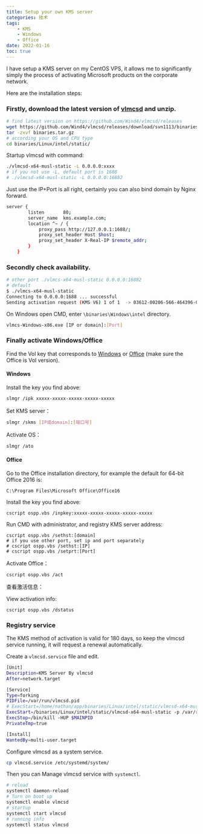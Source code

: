 ```yaml
---
title: Setup your own KMS server
categories: 技术
tags: 
    - KMS
    - Windows
    - Office
date: 2022-01-16
toc: true
---
```


I have setup a KMS server on my CentOS VPS, it allows me to significantly simply the process of activating Microsoft products on the corporate network.

Here are the installation steps:

### Firstly, download the latest version of [vlmcsd](https://github.com/Wind4/vlmcsd) and unzip.

```bash
# find latest version on https://github.com/Wind4/vlmcsd/releases
wget https://github.com/Wind4/vlmcsd/releases/download/svn1113/binaries.tar.gz
tar -zxvf binaries.tar.gz
# according your OS and CPU type
cd binaries/Linux/intel/static/
```

Startup vlmcsd with command:

```bash
./vlmcsd-x64-musl-static -L 0.0.0.0:xxxx
# if you not use -L, default port is 1688
# ./vlmcsd-x64-musl-static -L 0.0.0.0:16882
```

Just use the IP+Port is all right, certainly you can also bind domain by Nginx forward.

```bash
server {
        listen       80;
        server_name  kms.example.com;
        location ^~ / {
            proxy_pass http://127.0.0.1:1688/;
            proxy_set_header Host $host;
            proxy_set_header X-Real-IP $remote_addr;
        }
    }
```

### Secondly check availability.

```bash
# other port ./vlmcs-x64-musl-static 0.0.0.0:16882
# default
$ ./vlmcs-x64-musl-static
Connecting to 0.0.0.0:1688 ... successful
Sending activation request (KMS V6) 1 of 1  -> 03612-00206-566-464396-03-1103-14393.0000-2672021 (3A1C049600B60076)
```

On Windows open CMD, enter `\binaries\Windows\intel` directory.

```bash
vlmcs-Windows-x86.exe [IP or domain]:[Port]
```

### Finally activate Windows/Office

Find the Vol key that corresponds to [Windows](https://docs.microsoft.com/zh-cn/windows-server/get-started/kmsclientkeys) or [Office](https://docs.microsoft.com/en-us/DeployOffice/vlactivation/gvlks) (make sure the Office is Vol version).

#### Windows

Install the key you find above:

```bash
slmgr /ipk xxxxx-xxxxx-xxxxx-xxxxx-xxxxx
```

Set KMS server：

```bash
slmgr /skms [IP或domain]:[端口号]
```

Activate OS：

```bash
slmgr /ato
```

#### Office

Go to the Office installation directory, for example the default for 64-bit Office 2016 is:

```
C:\Program Files\Microsoft Office\Office16
```

Install the key you find above:

```
cscript ospp.vbs /inpkey:xxxxx-xxxxx-xxxxx-xxxxx-xxxxx
```

Run CMD with administrator, and registry KMS server address:

```
cscript ospp.vbs /sethst:[domain]
# if you use other port, set ip and port separately
# cscript ospp.vbs /sethst:[IP]
# cscript ospp.vbs /setprt:[Port]
```

Activate Office：

```
cscript ospp.vbs /act
```

查看激活信息：

View activation info:

```
cscript ospp.vbs /dstatus
```

### Registry service

The KMS method of activation is valid for 180 days, so keep the vlmcsd service running, it will request a renewal automatically.

Create a `vlmcsd.service` file and edit.

```bash
[Unit]
Description=KMS Server By vlmcsd
After=network.target

[Service]
Type=forking
PIDFile=/var/run/vlmcsd.pid
# ExecStart=/home/nathan/app/binaries/Linux/intel/static/vlmcsd-x64-musl-static -L 0.0.0.0:16882 -p /var/run/vlmcsd.pid
ExecStart=/binaries/Linux/intel/static/vlmcsd-x64-musl-static -p /var/run/vlmcsd.pid
ExecStop=/bin/kill -HUP $MAINPID
PrivateTmp=true

[Install]
WantedBy=multi-user.target
```

Configure vlmcsd as a system service.

```bash
cp vlmcsd.service /etc/systemd/system/
```

Then you can Manage vlmcsd service with `systemctl`.

```bash
# reload 
systemctl daemon-reload
# Turn on boot up
systemctl enable vlmcsd
# startup
systemctl start vlmcsd
# running info
systemctl status vlmcsd
```
